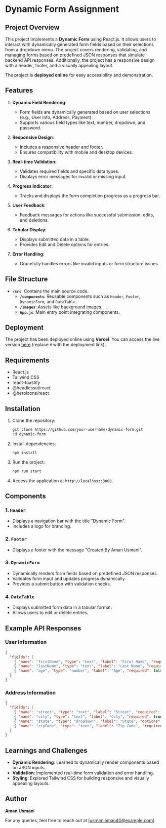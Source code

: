 # Dynamic Form Assignment

## Project Overview
This project implements a **Dynamic Form** using React.js. It allows users to interact with dynamically generated form fields based on their selections from a dropdown menu. The project covers rendering, validating, and managing forms based on predefined JSON responses that simulate backend API responses. Additionally, the project has a responsive design with a header, footer, and a visually appealing layout.

The project is **deployed online** for easy accessibility and demonstration.

## Features
1. **Dynamic Field Rendering**:
   - Form fields are dynamically generated based on user selections (e.g., User Info, Address, Payment).
   - Supports various field types like text, number, dropdown, and password.

2. **Responsive Design**:
   - Includes a responsive header and footer.
   - Ensures compatibility with mobile and desktop devices.

3. **Real-time Validation**:
   - Validates required fields and specific data types.
   - Displays error messages for invalid or missing input.

4. **Progress Indicator**:
   - Tracks and displays the form completion progress as a progress bar.

5. **User Feedback**:
   - Feedback messages for actions like successful submission, edits, and deletions.

6. **Tabular Display**:
   - Displays submitted data in a table.
   - Provides Edit and Delete options for entries.

7. **Error Handling**:
   - Gracefully handles errors like invalid inputs or form structure issues.

## File Structure
- **`/src`**: Contains the main source code.
  - **`/components`**: Reusable components such as `Header`, `Footer`, `DynamicForm`, and `DataTable`.
  - **`/Images`**: Assets like background images.
  - **`App.js`**: Main entry point integrating components.

## Deployment
The project has been deployed online using **Vercel**. You can access the live version [here](https://dynamic-forms-azure.vercel.app/) (replace `#` with the deployment link).

## Requirements
- React.js
- Tailwind CSS
- react-toastify
- @headlessui/react
- @heroicons/react

## Installation
1. Clone the repository:
   ```bash
   git clone https://github.com/your-username/dynamic-form.git
   cd dynamic-form
   ```
2. Install dependencies:
   ```bash
   npm install
   ```
3. Run the project:
   ```bash
   npm run start
   ```
4. Access the application at `http://localhost:3000`.

## Components

### 1. `Header`
- Displays a navigation bar with the title "Dynamic Form".
- Includes a logo for branding.

### 2. `Footer`
- Displays a footer with the message "Created By Aman Usmani".

### 3. `DynamicForm`
- Dynamically renders form fields based on predefined JSON responses.
- Validates form input and updates progress dynamically.
- Provides a submit button with validation checks.

### 4. `DataTable`
- Displays submitted form data in a tabular format.
- Allows users to edit or delete entries.

## Example API Responses
### User Information
```json
{
  "fields": [
    { "name": "firstName", "type": "text", "label": "First Name", "required": true },
    { "name": "lastName", "type": "text", "label": "Last Name", "required": true },
    { "name": "age", "type": "number", "label": "Age", "required": false }
  ]
}
```
### Address Information
```json
{
  "fields": [
    { "name": "street", "type": "text", "label": "Street", "required": true },
    { "name": "city", "type": "text", "label": "City", "required": true },
    { "name": "state", "type": "dropdown", "label": "State", "options": ["California", "Texas", "New York"], "required": true },
    { "name": "zipCode", "type": "text", "label": "Zip Code", "required": false }
  ]
}
```



## Learnings and Challenges
- **Dynamic Rendering**: Learned to dynamically render components based on JSON inputs.
- **Validation**: Implemented real-time form validation and error handling.
- **Styling**: Explored Tailwind CSS for building responsive and visually appealing layouts.

## Author
**Aman Usmani**

For any queries, feel free to reach out at [usmaniaman40@example.com].

